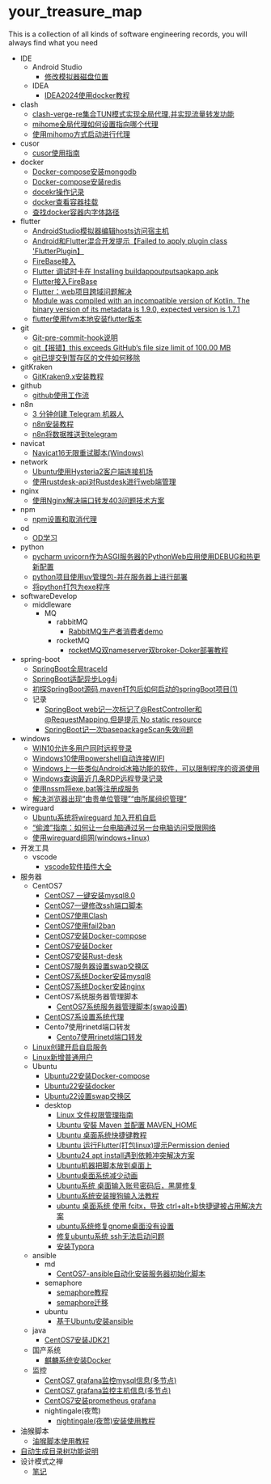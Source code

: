 # your_treasure_map
This is a collection of all kinds of software engineering records, you will always find what you need





- IDE
  - Android Studio
    - [修改模拟器磁盘位置](./IDE/Android%20Studio/修改模拟器磁盘位置.md)
  - IDEA
    - [IDEA2024使用docker教程](./IDE/IDEA/IDEA2024使用docker教程.md)
- clash
  - [clash-verge-re集合TUN模式实现全局代理,并实现流量转发功能](./clash/clash-verge-re集合TUN模式实现全局代理,并实现流量转发功能.md)
  - [mihome全局代理如何设置指向哪个代理](./clash/mihome全局代理如何设置指向哪个代理.md)
  - [使用mihomo方式启动进行代理](./clash/使用mihomo方式启动进行代理.md)
- cusor
  - [cusor使用指南](./cusor/cusor使用指南.md)
- docker
  - [Docker-compose安装mongodb](./docker/Docker-compose安装mongodb.md)
  - [Docker-compose安装redis](./docker/Docker-compose安装redis.md)
  - [docekr操作记录](./docker/docekr操作记录.md)
  - [docker查看容器挂载](./docker/docker查看容器挂载.md)
  - [查找docker容器内字体路径](./docker/查找docker容器内字体路径.md)
- flutter
  - [AndroidStudio模拟器编辑hosts访问宿主机](./flutter/AndroidStudio模拟器编辑hosts访问宿主机.md)
  - [Android和Flutter混合开发提示【Failed to apply plugin class 'FlutterPlugin】](./flutter/Android和Flutter混合开发提示【Failed%20to%20apply%20plugin%20class%20'FlutterPlugin】.md)
  - [FireBase接入](./flutter/FireBase接入.md)
  - [Flutter 调试时卡在 Installing buildappoutputsapkapp.apk](./flutter/Flutter%20调试时卡在%20Installing%20buildappoutputsapkapp.apk.md)
  - [Flutter接入FireBase](./flutter/Flutter接入FireBase.md)
  - [Flutter：web项目跨域问题解决](./flutter/Flutter：web项目跨域问题解决.md)
  - [Module was compiled with an incompatible version of Kotlin. The binary version of its metadata is 1.9.0, expected version is 1.7.1](./flutter/Module%20was%20compiled%20with%20an%20incompatible%20version%20of%20Kotlin.%20The%20binary%20version%20of%20its%20metadata%20is%201.9.0,%20expected%20version%20is%201.7.1.md)
  - [flutter使用fvm本地安装flutter版本](./flutter/flutter使用fvm本地安装flutter版本.md)
- git
  - [Git-pre-commit-hook说明](./git/Git-pre-commit-hook说明.md)
  - [git【报错】this exceeds GitHub‘s file size limit of 100.00 MB](./git/git【报错】this%20exceeds%20GitHub‘s%20file%20size%20limit%20of%20100.00%20MB.md)
  - [git已提交到暂存区的文件如何移除](./git/git已提交到暂存区的文件如何移除.md)
- gitKraken
  - [GitKraken9.x安装教程](./gitKraken/GitKraken9.x安装教程.md)
- github
  - [github使用工作流](./github/github使用工作流.md)
- n8n
  - [3 分钟创建 Telegram 机器人](./n8n/3%20分钟创建%20Telegram%20机器人.md)
  - [n8n安装教程](./n8n/n8n安装教程.md)
  - [n8n将数据推送到telegram](./n8n/n8n将数据推送到telegram.md)
- navicat
  - [Navicat16无限重试脚本(Windows)](./navicat/Navicat16无限重试脚本(Windows).md)
- network
  - [Ubuntu使用Hysteria2客户端连接机场](./network/Ubuntu使用Hysteria2客户端连接机场.md)
  - [使用rustdesk-api对Rustdesk进行web端管理](./network/使用rustdesk-api对Rustdesk进行web端管理.md)
- nginx
  - [使用Nginx解决端口转发403问题技术方案](./nginx/使用Nginx解决端口转发403问题技术方案.md)
- npm
  - [npm设置和取消代理](./npm/npm设置和取消代理.md)
- od
  - [OD学习](./od/OD学习.md)
- python
  - [pycharm uvicorn作为ASGI服务器的PythonWeb应用使用DEBUG和热更新配置](./python/pycharm%20uvicorn作为ASGI服务器的PythonWeb应用使用DEBUG和热更新配置.md)
  - [python项目使用uv管理包-并在服务器上进行部署](./python/python项目使用uv管理包-并在服务器上进行部署.md)
  - [将python打包为exe程序](./python/将python打包为exe程序.md)
- softwareDevelop
  - middleware
    - MQ
      - rabbitMQ
        - [RabbitMQ生产者消费者demo](./softwareDevelop/middleware/MQ/rabbitMQ/RabbitMQ生产者消费者demo.md)
      - rocketMQ
        - [rocketMQ双nameserver双broker-Doker部署教程](./softwareDevelop/middleware/MQ/rocketMQ/rocketMQ双nameserver双broker-Doker部署教程.md)
- spring-boot
  - [SpringBoot全局traceId](./spring-boot/SpringBoot全局traceId.md)
  - [SpringBoot适配异步Log4j](./spring-boot/SpringBoot适配异步Log4j.md)
  - [初探SpringBoot源码,maven打包后如何启动的springBoot项目(1)](./spring-boot/初探SpringBoot源码,maven打包后如何启动的springBoot项目(1).md)
  - 记录
    - [SpringBoot web记一次标记了@RestController和@RequestMapping,但是提示 No static resource ](./spring-boot/记录/SpringBoot%20web记一次标记了@RestController和@RequestMapping,但是提示%20No%20static%20resource%20.md)
    - [SpringBoot记一次basepackageScan失效问题](./spring-boot/记录/SpringBoot记一次basepackageScan失效问题.md)
- windows
  - [WIN10允许多用户同时远程登录](./windows/WIN10允许多用户同时远程登录.md)
  - [Windows10使用powershell自动连接WIFI](./windows/Windows10使用powershell自动连接WIFI.md)
  - [Windows上一些类似Android冰箱功能的软件，可以限制程序的资源使用](./windows/Windows上一些类似Android冰箱功能的软件，可以限制程序的资源使用.md)
  - [Windows查询最近几条RDP远程登录记录](./windows/Windows查询最近几条RDP远程登录记录.md)
  - [使用nssm将exe,bat等注册成服务](./windows/使用nssm将exe,bat等注册成服务.md)
  - [解决浏览器出现“由贵单位管理”“由所属组织管理”](./windows/解决浏览器出现“由贵单位管理”“由所属组织管理”.md)
- wireguard
  - [Ubuntu系统将wireguard 加入开机自启](./wireguard/Ubuntu系统将wireguard%20加入开机自启.md)
  - [“偷渡”指南：如何让一台电脑通过另一台电脑访问受限网络](./wireguard/“偷渡”指南：如何让一台电脑通过另一台电脑访问受限网络.md)
  - [使用wireguard组网(windows+linux)](./wireguard/使用wireguard组网(windows+linux).md)
- 开发工具
  - vscode
    - [vscode软件插件大全](./开发工具/vscode/vscode软件插件大全.md)
- 服务器
  - CentOS7
    - [CentOS7 一键安装mysql8.0](./服务器/CentOS7/CentOS7%20一键安装mysql8.0.md)
    - [CentOS7一键修改ssh端口脚本](./服务器/CentOS7/CentOS7一键修改ssh端口脚本.md)
    - [CentOS7使用Clash](./服务器/CentOS7/CentOS7使用Clash.md)
    - [CentOS7使用fail2ban](./服务器/CentOS7/CentOS7使用fail2ban.md)
    - [CentOS7安装Docker-compose](./服务器/CentOS7/CentOS7安装Docker-compose.md)
    - [CentOS7安装Docker](./服务器/CentOS7/CentOS7安装Docker.md)
    - [CentOS7安装Rust-desk](./服务器/CentOS7/CentOS7安装Rust-desk.md)
    - [CentOS7服务器设置swap交换区](./服务器/CentOS7/CentOS7服务器设置swap交换区.md)
    - [CentOS7系统Docker安装mysql8](./服务器/CentOS7/CentOS7系统Docker安装mysql8.md)
    - [CentOS7系统Docker安装nginx](./服务器/CentOS7/CentOS7系统Docker安装nginx.md)
    - CentOS7系统服务器管理脚本
      - [CentOS7系统服务器管理脚本(swap设置)](./服务器/CentOS7/CentOS7系统服务器管理脚本/CentOS7系统服务器管理脚本(swap设置).md)
    - [CentOS7系设置系统代理](./服务器/CentOS7/CentOS7系设置系统代理.md)
    - Cento7使用rinetd端口转发
      - [Cento7使用rinetd端口转发](./服务器/CentOS7/Cento7使用rinetd端口转发/Cento7使用rinetd端口转发.md)
  - [Linux创建开启自启服务](./服务器/Linux创建开启自启服务.md)
  - [Linux新增普通用户](./服务器/Linux新增普通用户.md)
  - Ubuntu
    - [Ubuntu22安装Docker-compose](./服务器/Ubuntu/Ubuntu22安装Docker-compose.md)
    - [Ubuntu22安装docker](./服务器/Ubuntu/Ubuntu22安装docker.md)
    - [Ubuntu22设置swap交换区](./服务器/Ubuntu/Ubuntu22设置swap交换区.md)
    - desktop
      - [Linux 文件权限管理指南](./服务器/Ubuntu/desktop/Linux%20文件权限管理指南.md)
      - [Ubuntu 安裝 Maven 並配置 MAVEN_HOME](./服务器/Ubuntu/desktop/Ubuntu%20安裝%20Maven%20並配置%20MAVEN_HOME.md)
      - [Ubuntu 桌面系统快捷键教程](./服务器/Ubuntu/desktop/Ubuntu%20桌面系统快捷键教程.md)
      - [Ubuntu 运行Flutter(打包linux)提示Permission denied](./服务器/Ubuntu/desktop/Ubuntu%20运行Flutter(打包linux)提示Permission%20denied.md)
      - [Ubuntu24 apt install遇到依赖冲突解决方案](./服务器/Ubuntu/desktop/Ubuntu24%20apt%20install遇到依赖冲突解决方案.md)
      - [Ubuntu机器把脚本放到桌面上](./服务器/Ubuntu/desktop/Ubuntu机器把脚本放到桌面上.md)
      - [Ubuntu桌面系统减少动画](./服务器/Ubuntu/desktop/Ubuntu桌面系统减少动画.md)
      - [Ubuntu系统 桌面输入账号密码后，黑屏修复](./服务器/Ubuntu/desktop/Ubuntu系统%20桌面输入账号密码后，黑屏修复.md)
      - [Ubuntu系统安装搜狗输入法教程](./服务器/Ubuntu/desktop/Ubuntu系统安装搜狗输入法教程.md)
      - [ubuntu 桌面系统 使用 fcitx，导致 ctrl+alt+b快捷键被占用解决方案](./服务器/Ubuntu/desktop/ubuntu%20桌面系统%20使用%20fcitx，导致%20ctrl+alt+b快捷键被占用解决方案.md)
      - [ubuntu系统修复gnome桌面没有设置](./服务器/Ubuntu/desktop/ubuntu系统修复gnome桌面没有设置.md)
      - [修复ubuntu系统 ssh无法启动问题](./服务器/Ubuntu/desktop/修复ubuntu系统%20ssh无法启动问题.md)
      - [安装Typora](./服务器/Ubuntu/desktop/安装Typora.md)
  - ansible
    - md
      - [CentOS7-ansible自动化安装服务器初始化脚本](./服务器/ansible/md/CentOS7-ansible自动化安装服务器初始化脚本.md)
    - semaphore
      - [semaphore教程](./服务器/ansible/semaphore/semaphore教程.md)
      - [semaphore迁移](./服务器/ansible/semaphore/semaphore迁移.md)
    - ubuntu
      - [基于Ubuntu安装ansible](./服务器/ansible/ubuntu/基于Ubuntu安装ansible.md)
  - java
    - [CentOS7安装JDK21](./服务器/java/CentOS7安装JDK21.md)
  - 国产系统
    - [麒麟系统安装Docker](./服务器/国产系统/麒麟系统安装Docker.md)
  - 监控
    - [CentOS7 grafana监控mysql信息(多节点)](./服务器/监控/CentOS7%20grafana监控mysql信息(多节点).md)
    - [CentOS7 grafana监控主机信息(多节点)](./服务器/监控/CentOS7%20grafana监控主机信息(多节点).md)
    - [CentOS7安装prometheus grafana](./服务器/监控/CentOS7安装prometheus%20grafana.md)
    - nightingale(夜莺)
      - [nightingale(夜莺)安装使用教程](./服务器/监控/nightingale(夜莺)/nightingale(夜莺)安装使用教程.md)
- 油猴脚本
  - [油猴脚本使用教程](./油猴脚本/油猴脚本使用教程.md)
- [自动生成目录树功能说明](./自动生成目录树功能说明.md)
- 设计模式之禅
  - [笔记](./设计模式之禅/笔记.md)